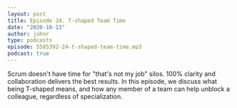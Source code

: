 ```yaml
---
layout: post
title: Episode 24. T-shaped Team Time
date: "2020-10-13"
author: johnr
type: podcasts
episode: 5585392-24-t-shaped-team-time.mp3
podcast: true
---
```


Scrum doesn't have time for "that's not my job" silos. 100% clarity and collaboration delivers the best results. In this episode, we discuss what being T-shaped means, and how any member of a team can help unblock a colleague, regardless of specialization.